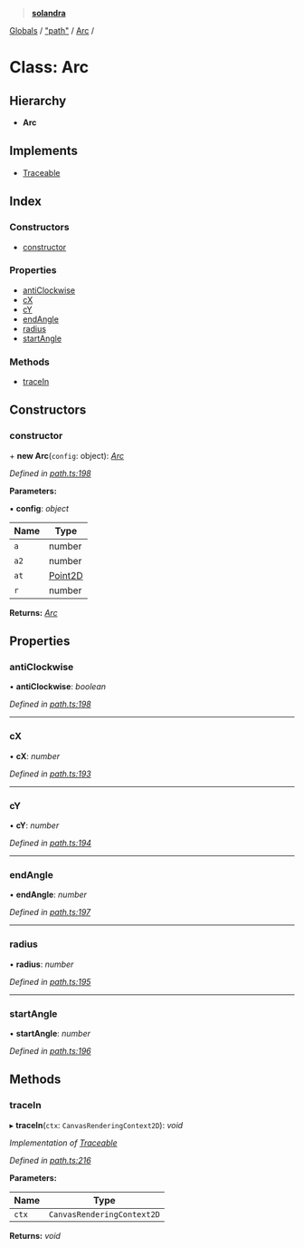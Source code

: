 > **[solandra](../README.md)**

[Globals](../README.md) / ["path"](../modules/_path_.md) / [Arc](_path_.arc.md) /

# Class: Arc

## Hierarchy

* **Arc**

## Implements

* [Traceable](../interfaces/_path_.traceable.md)

## Index

### Constructors

* [constructor](_path_.arc.md#constructor)

### Properties

* [antiClockwise](_path_.arc.md#anticlockwise)
* [cX](_path_.arc.md#cx)
* [cY](_path_.arc.md#cy)
* [endAngle](_path_.arc.md#endangle)
* [radius](_path_.arc.md#radius)
* [startAngle](_path_.arc.md#startangle)

### Methods

* [traceIn](_path_.arc.md#tracein)

## Constructors

###  constructor

\+ **new Arc**(`config`: object): *[Arc](_path_.arc.md)*

*Defined in [path.ts:198](https://github.com/jamesporter/solandra/blob/50bf90a/src/lib/path.ts#L198)*

**Parameters:**

▪ **config**: *object*

Name | Type |
------ | ------ |
`a` | number |
`a2` | number |
`at` | [Point2D](../modules/_types_play_.md#point2d) |
`r` | number |

**Returns:** *[Arc](_path_.arc.md)*

## Properties

###  antiClockwise

• **antiClockwise**: *boolean*

*Defined in [path.ts:198](https://github.com/jamesporter/solandra/blob/50bf90a/src/lib/path.ts#L198)*

___

###  cX

• **cX**: *number*

*Defined in [path.ts:193](https://github.com/jamesporter/solandra/blob/50bf90a/src/lib/path.ts#L193)*

___

###  cY

• **cY**: *number*

*Defined in [path.ts:194](https://github.com/jamesporter/solandra/blob/50bf90a/src/lib/path.ts#L194)*

___

###  endAngle

• **endAngle**: *number*

*Defined in [path.ts:197](https://github.com/jamesporter/solandra/blob/50bf90a/src/lib/path.ts#L197)*

___

###  radius

• **radius**: *number*

*Defined in [path.ts:195](https://github.com/jamesporter/solandra/blob/50bf90a/src/lib/path.ts#L195)*

___

###  startAngle

• **startAngle**: *number*

*Defined in [path.ts:196](https://github.com/jamesporter/solandra/blob/50bf90a/src/lib/path.ts#L196)*

## Methods

###  traceIn

▸ **traceIn**(`ctx`: `CanvasRenderingContext2D`): *void*

*Implementation of [Traceable](../interfaces/_path_.traceable.md)*

*Defined in [path.ts:216](https://github.com/jamesporter/solandra/blob/50bf90a/src/lib/path.ts#L216)*

**Parameters:**

Name | Type |
------ | ------ |
`ctx` | `CanvasRenderingContext2D` |

**Returns:** *void*